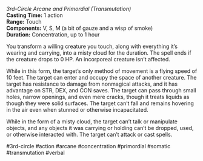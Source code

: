 *3rd-Circle Arcane and Primordial (Transmutation)*    
**Casting Time:** 1 action    
**Range:** Touch  
**Components:** V, S, M (a bit of gauze and a wisp of smoke)  
**Duration:** Concentration, up to 1 hour

You transform a willing creature you touch, along with everything it’s wearing and carrying, into a misty cloud for the duration. The spell ends if the creature drops to 0 HP. An incorporeal creature isn’t affected.

While in this form, the target’s only method of movement is a flying speed of 10 feet. The target can enter and occupy the space of another creature. The target has resistance to damage from nonmagical attacks, and it has advantage on STR, DEX, and CON saves. The target can pass through small holes, narrow openings, and even mere cracks, though it treats liquids as though they were solid surfaces. The target can’t fall and remains hovering in the air even when stunned or otherwise incapacitated.

While in the form of a misty cloud, the target can’t talk or manipulate objects, and any objects it was carrying or holding can’t be dropped, used, or otherwise interacted with. The target can’t attack or cast spells.

#3rd-circle #action #arcane #concentration #primordial #somatic #transmutation #verbal
